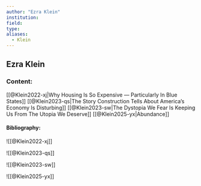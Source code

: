 ```yaml
---
author: "Ezra Klein"
institution:
field:
type:
aliases:
  - Klein
---
```


## Ezra Klein

### Content:
[[@Klein2022-xj|Why Housing Is So Expensive — Particularly In Blue States]]
[[@Klein2023-qs|The Story Construction Tells About America’s Economy Is Disturbing]]
[[@Klein2023-sw|The Dystopia We Fear Is Keeping Us From The Utopia We Deserve]]
[[@Klein2025-yx|Abundance]]

#### Bibliography:

![[@Klein2022-xj]]

![[@Klein2023-qs]]

![[@Klein2023-sw]]

![[@Klein2025-yx]]